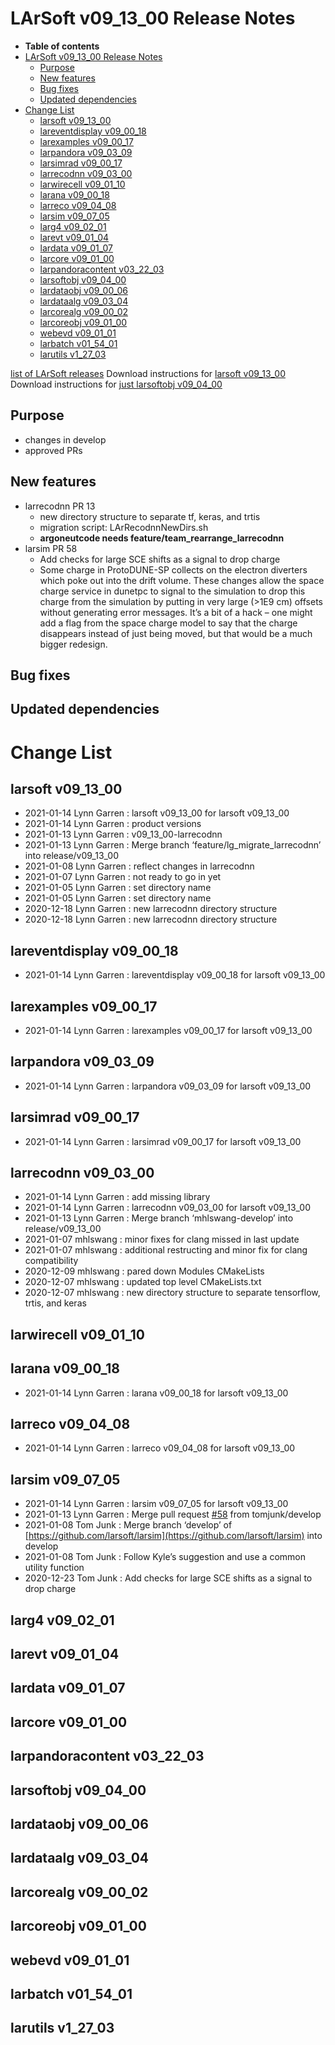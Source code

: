 LArSoft v09_13_00 Release Notes
======================================================================

-   **Table of contents**
-   [LArSoft v09_13_00 Release Notes](#LArSoft-v09_13_00-Release-Notes)
    -   [Purpose](#Purpose)
    -   [New features](#New-features)
    -   [Bug fixes](#Bug-fixes)
    -   [Updated dependencies](#Updated-dependencies)
-   [Change List](#Change-List)
    -   [larsoft v09_13_00](#larsoft-v09_13_00)
    -   [lareventdisplay v09_00_18](#lareventdisplay-v09_00_18)
    -   [larexamples v09_00_17](#larexamples-v09_00_17)
    -   [larpandora v09_03_09](#larpandora-v09_03_09)
    -   [larsimrad v09_00_17](#larsimrad-v09_00_17)
    -   [larrecodnn v09_03_00](#larrecodnn-v09_03_00)
    -   [larwirecell v09_01_10](#larwirecell-v09_01_10)
    -   [larana v09_00_18](#larana-v09_00_18)
    -   [larreco v09_04_08](#larreco-v09_04_08)
    -   [larsim v09_07_05](#larsim-v09_07_05)
    -   [larg4 v09_02_01](#larg4-v09_02_01)
    -   [larevt v09_01_04](#larevt-v09_01_04)
    -   [lardata v09_01_07](#lardata-v09_01_07)
    -   [larcore v09_01_00](#larcore-v09_01_00)
    -   [larpandoracontent v03_22_03](#larpandoracontent-v03_22_03)
    -   [larsoftobj v09_04_00](#larsoftobj-v09_04_00)
    -   [lardataobj v09_00_06](#lardataobj-v09_00_06)
    -   [lardataalg v09_03_04](#lardataalg-v09_03_04)
    -   [larcorealg v09_00_02](#larcorealg-v09_00_02)
    -   [larcoreobj v09_01_00](#larcoreobj-v09_01_00)
    -   [webevd v09_01_01](#webevd-v09_01_01)
    -   [larbatch v01_54_01](#larbatch-v01_54_01)
    -   [larutils v1_27_03](#larutils-v1_27_03)

[list of LArSoft releases](LArSoft_release_list)
Download instructions for [larsoft v09_13_00](http://scisoft.fnal.gov/scisoft/bundles/larsoft/v09_13_00/larsoft-v09_13_00.html)
Download instructions for [just larsoftobj v09_04_00](http://scisoft.fnal.gov/scisoft/bundles/larsoftobj/v09_04_00/larsoftobj-v09_04_00.html)

Purpose
--------------------

-   changes in develop
-   approved PRs

New features
------------------------------

-   larrecodnn PR 13
    -   new directory structure to separate tf, keras, and trtis
    -   migration script: LArRecodnnNewDirs.sh
    -   **argoneutcode needs feature/team_rearrange_larrecodnn**
-   larsim PR 58
    -   Add checks for large SCE shifts as a signal to drop charge
    -   Some charge in ProtoDUNE-SP collects on the electron diverters which poke out into the drift volume. These changes allow the space charge service in dunetpc to signal to the simulation to drop this charge from the simulation by putting in very large (\>1E9 cm) offsets without generating error messages. It’s a bit of a hack – one might add a flag from the space charge model to say that the charge disappears instead of just being moved, but that would be a much bigger redesign.

Bug fixes
------------------------

Updated dependencies
----------------------------------------------

Change List
============================

larsoft v09_13_00
------------------------------------------

-   2021-01-14 Lynn Garren : larsoft v09_13_00 for larsoft v09_13_00
-   2021-01-14 Lynn Garren : product versions
-   2021-01-13 Lynn Garren : v09_13_00-larrecodnn
-   2021-01-13 Lynn Garren : Merge branch ‘feature/lg_migrate_larrecodnn’ into release/v09_13_00
-   2021-01-08 Lynn Garren : reflect changes in larrecodnn
-   2021-01-07 Lynn Garren : not ready to go in yet
-   2021-01-05 Lynn Garren : set directory name
-   2021-01-05 Lynn Garren : set directory name
-   2020-12-18 Lynn Garren : new larrecodnn directory structure
-   2020-12-18 Lynn Garren : new larrecodnn directory structure

lareventdisplay v09_00_18
----------------------------------------------------------

-   2021-01-14 Lynn Garren : lareventdisplay v09_00_18 for larsoft v09_13_00

larexamples v09_00_17
--------------------------------------------------

-   2021-01-14 Lynn Garren : larexamples v09_00_17 for larsoft v09_13_00

larpandora v09_03_09
------------------------------------------------

-   2021-01-14 Lynn Garren : larpandora v09_03_09 for larsoft v09_13_00

larsimrad v09_00_17
----------------------------------------------

-   2021-01-14 Lynn Garren : larsimrad v09_00_17 for larsoft v09_13_00

larrecodnn v09_03_00
------------------------------------------------

-   2021-01-14 Lynn Garren : add missing library
-   2021-01-14 Lynn Garren : larrecodnn v09_03_00 for larsoft v09_13_00
-   2021-01-13 Lynn Garren : Merge branch ‘mhlswang-develop’ into release/v09_13_00
-   2021-01-07 mhlswang : minor fixes for clang missed in last update
-   2021-01-07 mhlswang : additional restructing and minor fix for clang compatibility
-   2020-12-09 mhlswang : pared down Modules CMakeLists
-   2020-12-07 mhlswang : updated top level CMakeLists.txt
-   2020-12-07 mhlswang : new directory structure to separate tensorflow, trtis, and keras

larwirecell v09_01_10
--------------------------------------------------

larana v09_00_18
----------------------------------------

-   2021-01-14 Lynn Garren : larana v09_00_18 for larsoft v09_13_00

larreco v09_04_08
------------------------------------------

-   2021-01-14 Lynn Garren : larreco v09_04_08 for larsoft v09_13_00

larsim v09_07_05
----------------------------------------

-   2021-01-14 Lynn Garren : larsim v09_07_05 for larsoft v09_13_00
-   2021-01-13 Lynn Garren : Merge pull request [\#58](/redmine/issues/58 "Feature: Try to make the program write out data files even when SIGINT is sent. (Closed)") from tomjunk/develop
-   2021-01-08 Tom Junk : Merge branch ‘develop’ of [https://github.com/larsoft/larsim](https://github.com/larsoft/larsim) into develop
-   2021-01-08 Tom Junk : Follow Kyle’s suggestion and use a common utility function
-   2020-12-23 Tom Junk : Add checks for large SCE shifts as a signal to drop charge

larg4 v09_02_01
--------------------------------------

larevt v09_01_04
----------------------------------------

lardata v09_01_07
------------------------------------------

larcore v09_01_00
------------------------------------------

larpandoracontent v03_22_03
--------------------------------------------------------------

larsoftobj v09_04_00
------------------------------------------------

lardataobj v09_00_06
------------------------------------------------

lardataalg v09_03_04
------------------------------------------------

larcorealg v09_00_02
------------------------------------------------

larcoreobj v09_01_00
------------------------------------------------

webevd v09_01_01
----------------------------------------

larbatch v01_54_01
--------------------------------------------

larutils v1_27_03
------------------------------------------
